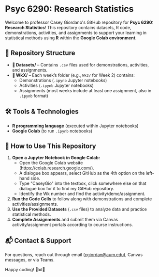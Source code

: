 # **Psyc 6290: Research Statistics**  

Welcome to professor Casey Giordano's GitHub repository for **Psyc 6290: Research Statistics**! This repository contains datasets, R code, demonstrations, activities, and assignments to support your learning in statistical methods using **R** within the **Google Colab environment**.  

## 📂 **Repository Structure**  

- **📁 Datasets/** – Contains `.csv` files used for demonstrations, activities, and assignments.  
- **📁 WkX/** – Each week’s folder (e.g., `Wk2/` for Week 2) contains:  
  - Demonstrations (`.ipynb` Jupyter notebooks)  
  - Activities (`.ipynb` Jupyter notebooks)  
  - Assignments (most weeks include at least one assignment, also in `.ipynb` format)  

## 🛠 **Tools & Technologies**  

- **R programming language** (executed within Jupyter notebooks)  
- **Google Colab** (to run `.ipynb` notebooks)  

## 🚀 **How to Use This Repository**  

1. **Open a Jupyter Notebook in Google Colab:**  
   - Open the Google Colab website (https://colab.research.google.com/).
   - A dialogue box appears, select GitHub as the 4th option on the left-hand side.
   - Type "CaseyGio" into the textbox, click somewhere else on that dialogue box for it to find my GitHub repository.
   - Identify the Wk number and find the activity/demo/assignment.
2. **Run the Code Cells** to follow along with demonstrations and complete activities/assignments.  
3. **Use the Provided Datasets** (`.csv` files) to analyze data and practice statistical methods.  
4. **Complete Assignments** and submit them via Canvas activity/assignment portals according to course instructions.  

## 📬 **Contact & Support**  

For questions, reach out through email (cgiordan@aum.edu), Canvas messages, or via Teams.   

Happy coding! 🧠📊✨  
